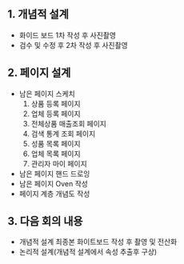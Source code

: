## 1. 개념적 설계

- 화이드 보드 1차 작성 후 사진촬영
- 검수 및 수정 후 2차 작성 후 사진촬영

## 2. 페이지 설계

- 남은 페이지 스케치
  1. 상품 등록 페이지
  2. 업체 등록 페이지 
  3. 전체상품 매출조회 페이지
  4. 검색 통계 조회 페이지
  5. 성품 목록 페이지
  6. 업체 목록 페이지
  7. 관리자 마이 페이지
- 남은 페이지 핸드 드로잉
- 남은 페이지 Oven 작성
- 페이지 계층 개념도 작성

## 3. 다음 회의 내용

- 개념적 설계 최종본 화이트보드 작성 후 촬영 및 전산화
- 논리적 설계(개념적 설계에서 속성 추출후 구상)